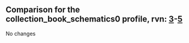 ## Comparison for the collection_book_schematics0 profile, rvn: [3](https://github.com/PRO100KatYT/FortniteProfileRevisions/tree/main/profiles/collection_book_schematics0/3%20collection_book_schematics0.json)-[5](https://github.com/PRO100KatYT/FortniteProfileRevisions/tree/main/profiles/collection_book_schematics0/5%20collection_book_schematics0.json)

No changes
